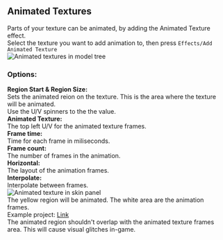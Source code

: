 ## Animated Textures
Parts of your texture can be animated, by adding the Animated Texture effect.  
Select the texture you want to add animation to, then press `Effects/Add Animated Texture`  
![Animated textures in model tree](https://github.com/tom5454/CustomPlayerModels/wiki/images/animated_tree.png)  
### Options:
**Region Start & Region Size:**  
Sets the animated reion on the texture. This is the area where the texture will be animated.  
Use the U/V spinners to the the value.  
**Animated Texture:**  
The top left U/V for the animated texture frames.  
**Frame time:**  
Time for each frame in miliseconds.  
**Frame count:**  
The number of frames in the animation.  
**Horizontal:**  
The layout of the animation frames.  
**Interpolate:**  
Interpolate between frames.  
![Animated texture in skin panel](https://github.com/tom5454/CustomPlayerModels/wiki/images/animated_tex.png)  
The yellow region will be animated. The white area are the animation frames.  
Example project: [Link](https://github.com/tom5454/CustomPlayerModels/raw/master/examples/animated_texture.cpmproject)  
The animated region shouldn't overlap with the animated texture frames area. This will cause visual glitches in-game.
